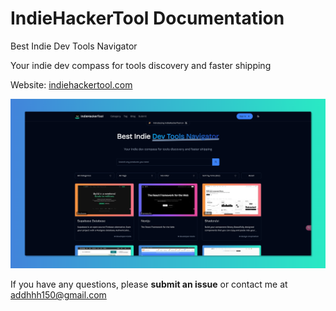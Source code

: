 # IndieHackerTool Documentation

Best Indie Dev Tools Navigator

Your indie dev compass for tools discovery and faster shipping

Website: [indiehackertool.com](https://www.indiehackertool.com/)

![IndieHackerTool Logo](https://raw.githubusercontent.com/Ahhhnnn/indie-hacker-tool/refs/heads/main/scr/public/img/Home.png)


If you have any questions, please **submit an issue** or contact me at addhhh150@gmail.com
